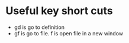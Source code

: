 # Useful key short cuts

* gd is go to definition
* gf is go to file. <C-w>f is open file in a new window

